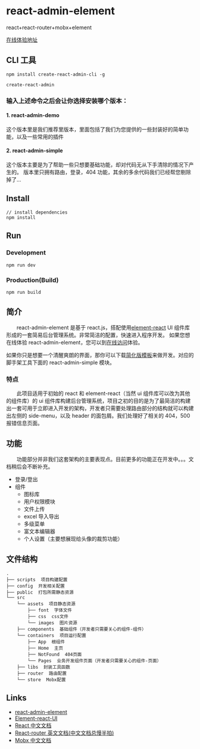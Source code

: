 # react-admin-element

react+react-router+mobx+element

[在线体验地址](https://blubiubiu.github.io/build/#/)

## CLI 工具

```
npm install create-react-admin-cli -g

create-react-admin
```

### 输入上述命令之后会让你选择安装哪个版本：

#### 1. react-admin-demo

这个版本里是我们推荐里版本，里面包括了我们为您提供的一些封装好的简单功能，以及一些常用的插件

#### 2. react-admin-simple

这个版本主要是为了帮助一些只想要基础功能，却对代码无从下手清除的情况下产生的。
版本里只拥有路由，登录，404 功能，其余的多余代码我们已经帮您剔除掉了...

## Install

```bush
// install dependencies
npm install
```

## Run

### Development

```bush
npm run dev
```

### Production(Build)

```bush
npm run build
```

## 简介

&emsp;&emsp;react-admin-element 是基于 react.js，搭配使用[element-react](https://elemefe.github.io/element-react/#/zh-CN/quick-start) UI 组件库形成的一套简易后台管理系统。非常简洁的配置，快速进入程序开发。
如果您想在线体验 react-admin-element，您可以到[在线访问](https://blubiubiu.github.io/build/#/)体验。

如果你只是想要一个清醒爽朗的界面，那你可以下载[简化版模板](https://github.com/Blubiubiu/react-admin-element/tree/clean_version)来做开发。对应的脚手架工具下面的 react-admin-simple 模块。

### 特点

&emsp;&emsp;此项目适用于初始的 react 和 element-react（当然 ui 组件库可以改为其他的组件库）的 ui 组件库构建后台管理系统，项目之初的目的是为了最简洁的构建出一套可用于立即进入开发的架构，开发者只需要处理路由部分的结构就可以构建出左侧的 side-menu，以及 header 的面包屑。我们处理好了相关的 404，500 报错信息页面。

## 功能

&emsp;&emsp;功能部分并非我们这套架构的主要表现点。目前更多的功能正在开发中。。。文档稍后会不断补充。

- 登录/登出
- 组件
  - 图标库
  - 用户权限模块
  - 文件上传
  - excel 导入导出
  - 多级菜单
  - 富文本编辑器
  - 个人设置（主要想展现给头像的裁剪功能）

## 文件结构

```shell
.
├── scripts  项目构建配置
├── config  开发相关配置
├── public  打包所需静态资源
└── src
    └── assets  项目静态资源
        ├── font  字体文件
        ├── css  css文件
        └── images  图片资源
    ├── components  基础组件（开发者只需要关心的组件-组件）
    └── containers  项目运行配置
        ├── App  根组件
        ├── Home  主页
        ├── NotFound  404页面
        └── Pages  业务开发组件页面（开发者只需要关心的组件-页面）
    ├── libs  封装工具函数
    ├── router  路由配置
    └── store  Mobx配置
```

## Links

- [react-admin-element](https://github.com/Blubiubiu/react-admin-element)
- [Element-react-UI](https://elemefe.github.io/element-react/#/zh-CN/quick-start)
- [React 中文文档](https://react.docschina.org/)
- [React-router 英文文档(中文文档总慢半拍)](https://reacttraining.com/react-router/)
- [Mobx 中文文档](https://cn.mobx.js.org/)
